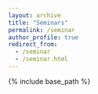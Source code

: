 ```yaml
---
layout: archive
title: "Seminars"
permalink: /seminar
author_profile: true
redirect_from:
  - /seminar
  - /seminar.html
---
```

{% include base_path %}
